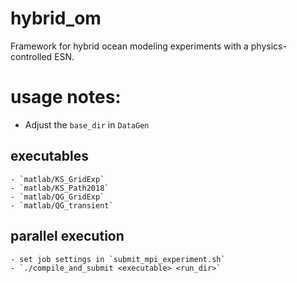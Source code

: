 # hybrid_om 
Framework for hybrid ocean modeling experiments with a
physics-controlled ESN.

# usage notes:
- Adjust the `base_dir` in `DataGen`

## executables
    - `matlab/KS_GridExp`
    - `matlab/KS_Path2018`
    - `matlab/QG_GridExp`
    - `matlab/QG_transient`
    
## parallel execution
    - set job settings in `submit_mpi_experiment.sh`
    - `./compile_and_submit <executable> <run_dir>`

